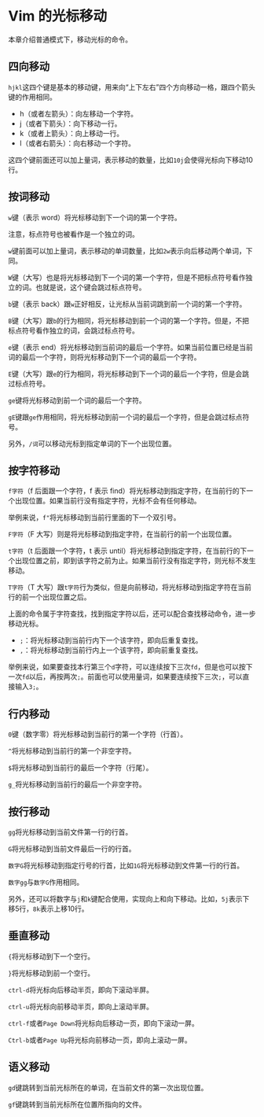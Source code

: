 # Vim 的光标移动

本章介绍普通模式下，移动光标的命令。

## 四向移动

`hjkl`这四个键是基本的移动键，用来向“上下左右”四个方向移动一格，跟四个箭头键的作用相同。

- h（或者左箭头）：向左移动一个字符。
- j（或者下箭头）：向下移动一行。
- k（或者上箭头）：向上移动一行。
- l（或者右箭头）：向右移动一个字符。

这四个键前面还可以加上量词，表示移动的数量，比如`10j`会使得光标向下移动10行。

## 按词移动

`w`键（表示 word）将光标移动到下一个词的第一个字符。

注意，标点符号也被看作是一个独立的词。

`w`键前面可以加上量词，表示移动的单词数量，比如`2w`表示向后移动两个单词，下同。

`W`键（大写）也是将光标移动到下一个词的第一个字符，但是不把标点符号看作独立的词。也就是说，这个键会跳过标点符号。

`b`键（表示 back）跟`w`正好相反，让光标从当前词跳到前一个词的第一个字符。

`B`键（大写）跟`b`的行为相同，将光标移动到前一个词的第一个字符。但是，不把标点符号看作独立的词，会跳过标点符号。

`e`键（表示 end）将光标移动到当前词的最后一个字符。如果当前位置已经是当前词的最后一个字符，则将光标移动到下一个词的最后一个字符。

`E`键（大写）跟`e`的行为相同，将光标移动到下一个词的最后一个字符，但是会跳过标点符号。

`ge`键将光标移动到前一个词的最后一个字符。

`gE`键跟`ge`作用相同，将光标移动到前一个词的最后一个字符，但是会跳过标点符号。

另外，`/词`可以移动光标到指定单词的下一个出现位置。

## 按字符移动

`f字符`（f 后面跟一个字符，f 表示 find）将光标移动到指定字符，在当前行的下一个出现位置。如果当前行没有指定字符，光标不会有任何移动。

举例来说，`f"`将光标移动到当前行里面的下一个双引号。

`F字符`（F 大写）则是将光标移动到指定字符，在当前行的前一个出现位置。

`t字符`（t 后面跟一个字符，t 表示 until）将光标移动到指定字符，在当前行的下一个出现位置之前，即到该字符之前为止。如果当前行没有指定字符，则光标不发生移动。

`T字符`（T 大写）跟`t字符`行为类似，但是向前移动，将光标移动到指定字符在当前行的前一个出现位置之后。

上面的命令属于字符查找，找到指定字符以后，还可以配合查找移动命令，进一步移动光标。

- `;`：将光标移动到当前行内下一个该字符，即向后重复查找。
- `,`：将光标移动到当前行内上一个该字符，即向前重复查找。

举例来说，如果要查找本行第三个`d`字符，可以连续按下三次`fd`，但是也可以按下一次`fd`以后，再按两次`;`。前面也可以使用量词，如果要连续按下三次`;`，可以直接输入`3;`。

## 行内移动

`0`键（数字零）将光标移动到当前行的第一个字符（行首）。

`^`将光标移动到当前行的第一个非空字符。

`$`将光标移动到当前行的最后一个字符（行尾）。

`g_`将光标移动到当前行的最后一个非空字符。

## 按行移动

`gg`将光标移动到当前文件第一行的行首。

`G`将光标移动到当前文件最后一行的行首。

`数字G`将光标移动到指定行号的行首，比如`1G`将光标移动到文件第一行的行首。

`数字gg`与`数字G`作用相同。

另外，还可以将数字与`j`和`k`键配合使用，实现向上和向下移动。比如，`5j`表示下移5行，`8k`表示上移10行。

## 垂直移动

`{`将光标移动到下一个空行。

`}`将光标移动到前一个空行。

`ctrl-d`将光标向后移动半页，即向下滚动半屏。

`ctrl-u`将光标向前移动半页，即向上滚动半屏。

`ctrl-f`或者`Page Down`将光标向后移动一页，即向下滚动一屏。
  
`Ctrl-b`或者`Page Up`将光标向前移动一页，即向上滚动一屏。

## 语义移动

`gd`键跳转到当前光标所在的单词，在当前文件的第一次出现位置。

`gf`键跳转到当前光标所在位置所指向的文件。
